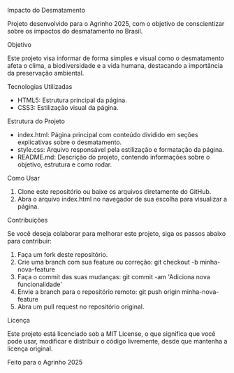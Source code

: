 Impacto do Desmatamento

Projeto desenvolvido para o Agrinho 2025, com o objetivo de conscientizar sobre os impactos do desmatamento no Brasil.

Objetivo

Este projeto visa informar de forma simples e visual como o desmatamento afeta o clima, a biodiversidade e a vida humana, destacando a importância da preservação ambiental.

Tecnologias Utilizadas

* HTML5: Estrutura principal da página.
* CSS3: Estilização visual da página.

Estrutura do Projeto

* index.html: Página principal com conteúdo dividido em seções explicativas sobre o desmatamento.
* style.css: Arquivo responsável pela estilização e formatação da página.
* README.md: Descrição do projeto, contendo informações sobre o objetivo, estrutura e como rodar.

Como Usar

1. Clone este repositório ou baixe os arquivos diretamente do GitHub.
2. Abra o arquivo index.html no navegador de sua escolha para visualizar a página.

Contribuições

Se você deseja colaborar para melhorar este projeto, siga os passos abaixo para contribuir:

1. Faça um fork deste repositório.
2. Crie uma branch com sua feature ou correção: git checkout -b minha-nova-feature
3. Faça o commit das suas mudanças: git commit -am 'Adiciona nova funcionalidade'
4. Envie a branch para o repositório remoto: git push origin minha-nova-feature
5. Abra um pull request no repositório original.

Licença

Este projeto está licenciado sob a MIT License, o que significa que você pode usar, modificar e distribuir o código livremente, desde que mantenha a licença original.

Feito para o Agrinho 2025
